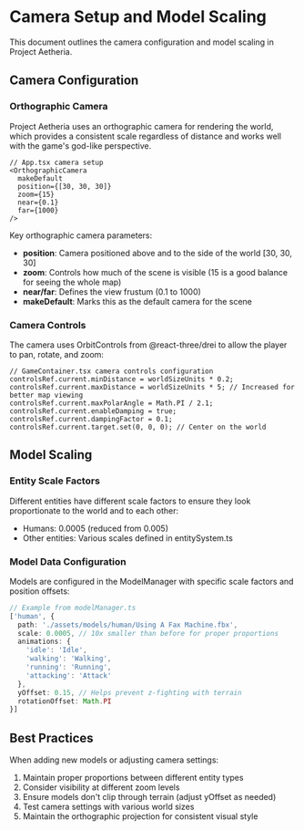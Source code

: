 # Camera Setup and Model Scaling

This document outlines the camera configuration and model scaling in Project Aetheria.

## Camera Configuration

### Orthographic Camera

Project Aetheria uses an orthographic camera for rendering the world, which provides a consistent scale regardless of distance and works well with the game's god-like perspective.

```tsx
// App.tsx camera setup
<OrthographicCamera
  makeDefault
  position={[30, 30, 30]}
  zoom={15}
  near={0.1}
  far={1000}
/>
```

Key orthographic camera parameters:
- **position**: Camera positioned above and to the side of the world [30, 30, 30]
- **zoom**: Controls how much of the scene is visible (15 is a good balance for seeing the whole map)
- **near/far**: Defines the view frustum (0.1 to 1000)
- **makeDefault**: Marks this as the default camera for the scene

### Camera Controls

The camera uses OrbitControls from @react-three/drei to allow the player to pan, rotate, and zoom:

```tsx
// GameContainer.tsx camera controls configuration
controlsRef.current.minDistance = worldSizeUnits * 0.2;
controlsRef.current.maxDistance = worldSizeUnits * 5; // Increased for better map viewing
controlsRef.current.maxPolarAngle = Math.PI / 2.1;
controlsRef.current.enableDamping = true;
controlsRef.current.dampingFactor = 0.1;
controlsRef.current.target.set(0, 0, 0); // Center on the world
```

## Model Scaling

### Entity Scale Factors

Different entities have different scale factors to ensure they look proportionate to the world and to each other:

- Humans: 0.0005 (reduced from 0.005)
- Other entities: Various scales defined in entitySystem.ts

### Model Data Configuration

Models are configured in the ModelManager with specific scale factors and position offsets:

```typescript
// Example from modelManager.ts
['human', {
  path: './assets/models/human/Using A Fax Machine.fbx',
  scale: 0.0005, // 10x smaller than before for proper proportions
  animations: {
    'idle': 'Idle',
    'walking': 'Walking',
    'running': 'Running',
    'attacking': 'Attack'
  },
  yOffset: 0.15, // Helps prevent z-fighting with terrain
  rotationOffset: Math.PI
}]
```

## Best Practices

When adding new models or adjusting camera settings:

1. Maintain proper proportions between different entity types
2. Consider visibility at different zoom levels
3. Ensure models don't clip through terrain (adjust yOffset as needed)
4. Test camera settings with various world sizes
5. Maintain the orthographic projection for consistent visual style

